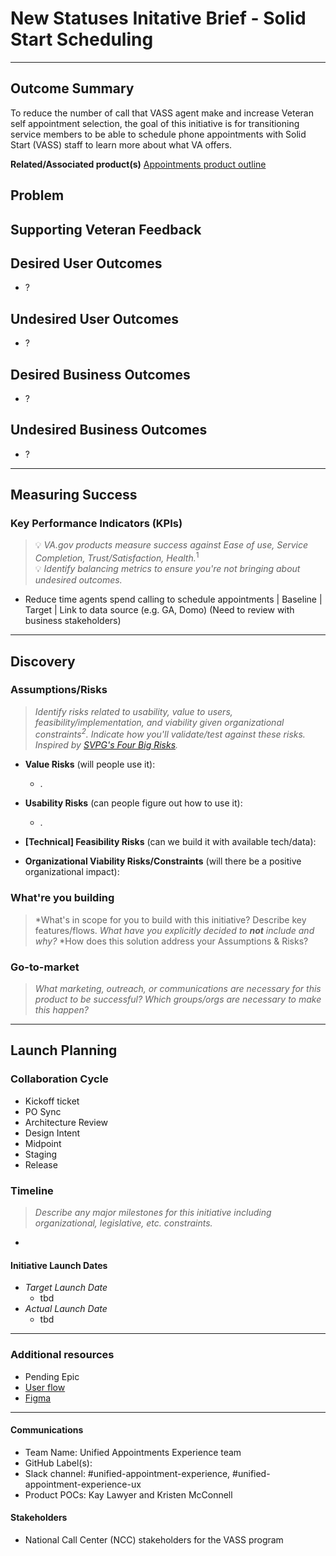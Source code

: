 
# New Statuses Initative Brief - Solid Start Scheduling

---
## Outcome Summary
To reduce the number of call that VASS agent make and increase Veteran self appointment selection, the goal of this initiative is for transitioning service members to be able to schedule phone appointments with Solid Start (VASS) staff to learn more about what VA offers. 

**Related/Associated product(s)**
[Appointments product outline ](https://github.com/department-of-veterans-affairs/va.gov-team/blob/master/products/health-care/appointments/va-online-scheduling/vaos-product-outline.md)

## Problem

## Supporting Veteran Feedback


## Desired User Outcomes
- ?

## Undesired User Outcomes
- ?

## Desired Business Outcomes
- ?

## Undesired Business Outcomes
- ?

---
## Measuring Success

### Key Performance Indicators (KPIs)
> 💡 *VA.gov products measure success against Ease of use, Service Completion, Trust/Satisfaction, Health.*<sup>1</sup>\
> 💡 *Identify balancing metrics to ensure you're not bringing about undesired outcomes.*

- Reduce time agents spend calling to schedule appointments | Baseline | Target | Link to data source (e.g. GA, Domo)
(Need to review with business stakeholders)
---

## Discovery

### Assumptions/Risks
> *Identify risks related to usability, value to users, feasibility/implementation, and viability given organizational constraints<sup>2</sup>. 
> Indicate how you'll validate/test against these risks. Inspired by [SVPG's Four Big Risks](https://www.svpg.com/four-big-risks/).*

- **Value Risks** (will people use it): 
  - .
- **Usability Risks** (can people figure out how to use it):
  - .
- **[Technical] Feasibility Risks** (can we build it with available tech/data):

  
- **Organizational Viability Risks/Constraints** (will there be a positive organizational impact):


### What're you building
> *What's in scope for you to build with this initiative? Describe key features/flows. 
> *What have you explicitly decided to **not** include and why?*
> *How does this solution address your Assumptions & Risks?

### Go-to-market 
> *What marketing, outreach, or communications are necessary for this product to be successful? Which groups/orgs are necessary to make this happen?*
--- 

## Launch Planning
### Collaboration Cycle
- Kickoff ticket
- PO Sync
- Architecture Review
- Design Intent
- Midpoint
- Staging
- Release

### Timeline 
> *Describe any major milestones for this initiative including organizational, legislative, etc. constraints.*
- 

#### Initiative Launch Dates
- *Target Launch Date*
  - tbd
- *Actual Launch Date* 
  - tbd

---

### Additional resources 
- Pending Epic
- [User flow](https://app.mural.co/t/departmentofveteransaffairs9999/m/departmentofveteransaffairs9999/1751390201955/589e47d3edd54147463bca38118ea2a190fdbf94?sender=u7c471a43344939c759cb1640)
- [Figma](https://www.figma.com/design/Z96Oy8JRzQNXQueV0LcNBR/Solid-Start-Scheduling--VASS--%7C-Appointments?node-id=2145-37798&t=WCpE4TOQki5XLo2A-1)
---

#### Communications
- Team Name: Unified Appointments Experience team
- GitHub Label(s):
- Slack channel: #unified-appointment-experience, #unified-appointment-experience-ux
- Product POCs: Kay Lawyer and Kristen McConnell

#### Stakeholders
- National Call Center (NCC) stakeholders for the VASS program
